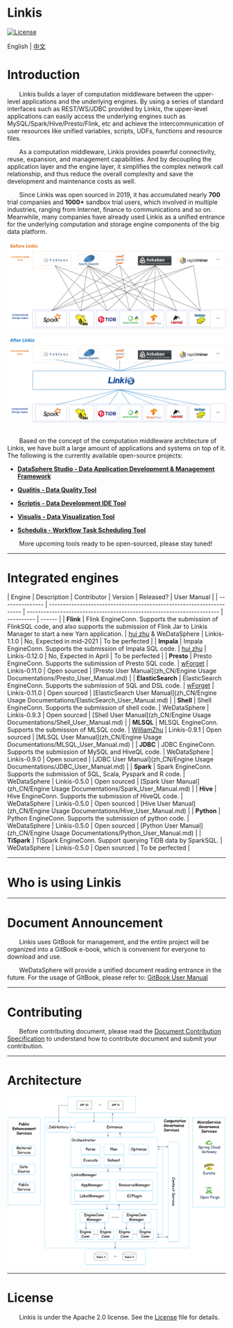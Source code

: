 Linkis
============

[![License](https://img.shields.io/badge/license-Apache%202-4EB1BA.svg)](https://www.apache.org/licenses/LICENSE-2.0.html)

English | [中文](zh_CN/README.md)

# Introduction

&nbsp; &nbsp; &nbsp; &nbsp;Linkis builds a layer of computation middleware between the upper-level applications and the underlying engines. By using a series of standard interfaces such as REST/WS/JDBC provided by Linkis, the upper-level applications can easily access the underlying engines such as MySQL/Spark/Hive/Presto/Flink, etc and achieve the intercommunication of user resources like unified variables, scripts, UDFs, functions and resource files.
 
&nbsp; &nbsp; &nbsp; &nbsp;As a computation middleware, Linkis provides powerful connectivity, reuse, expansion, and management capabilities. And by decoupling the application layer and the engine layer, it simplifies the complex network call relationship, and thus reduce the overall complexity and save the development and maintenance  costs as well.
 
&nbsp; &nbsp; &nbsp; &nbsp;Since Linkis was open sourced in 2019, it has accumulated nearly **700** trial companies and **1000+** sandbox trial users, which involved in multiple industries, ranging from Internet, finance to communications and so on. Meanwhile, many companies have already used Linkis as a unified entrance for the underlying computation and storage engine components of the big data platform.


![linkis-intro-01](en_US/Images/Architecture/linkis-intro-01.png)

![linkis-intro-02](en_US/Images/Architecture/linkis-intro-02.png)
<br>
<br>

&nbsp; &nbsp; &nbsp; &nbsp;Based on the concept of the computation middleware architecture of Linkis, we have built a large amount of applications and systems on top of it. The following is the currently available open-source projects:  
 
 - [**DataSphere Studio - Data Application Development & Management Framework**](https://github.com/WeBankFinTech/DataSphereStudio)
 
 - [**Qualitis - Data Quality Tool**](https://github.com/WeBankFinTech/Qualitis)
 
 - [**Scriptis - Data Development IDE Tool**](https://github.com/WeBankFinTech/Scriptis)
 
 - [**Visualis - Data Visualization Tool**](https://github.com/WeBankFinTech/Visualis)

 - [**Schedulis - Workflow Task Scheduling Tool**](https://github.com/WeBankFinTech/Schedulis)

&nbsp; &nbsp; &nbsp; &nbsp;More upcoming tools  ready to be open-sourced, please stay tuned!
 
----
 
 # Integrated engines

| Engine     | Description                                                          | Contributor                                                           | Version    | Released? | User Manual |
| --------------- | -------------------------------------------------------------------- | --------------------------------------------------------------------- | ---------- | ------ |
| **Flink**  | Flink EngineConn. Supports the submission of FlinkSQL code, and also supports the submission of Flink Jar to Linkis Manager to start a new Yarn application. | [hui zhu](https://github.com/liangqilang) & WeDataSphere | Linkis-1.1.0 | No, Expected in mid-2021 | To be perfected |
| **Impala**     | Impala EngineConn. Supports the submission of Impala SQL code. | [hui zhu](https://github.com/liangqilang) | Linkis-0.12.0 | No, Expected in April | To be perfected |
| **Presto**  | Presto EngineConn. Supports the submission of Presto SQL code. | [wForget](https://github.com/wForget)  | Linkis-0.11.0 | Open sourced | [Presto User Manual](zh_CN/Engine Usage Documentations/Presto_User_Manual.md) |
| **ElasticSearch** | ElasticSearch EngineConn. Supports the submission of SQL and DSL code. | [wForget](https://github.com/wForget)  | Linkis-0.11.0 | Open sourced | [ElasticSearch User Manual](zh_CN/Engine Usage Documentations/ElasticSearch_User_Manual.md) |
| **Shell**  | Shell EngineConn. Supports the submission of shell code. | WeDataSphere | Linkis-0.9.3 | Open sourced | [Shell User Manual](zh_CN/Engine Usage Documentations/Shell_User_Manual.md) |
| **MLSQL**   | MLSQL EngineConn. Supports the submission of MLSQL code. | [WilliamZhu](https://github.com/allwefantasy) | Linkis-0.9.1 | Open sourced | [MLSQL User Manual](zh_CN/Engine Usage Documentations/MLSQL_User_Manual.md) |
| **JDBC**   | JDBC EngineConn. Supports the submission of MySQL and HiveQL code. | WeDataSphere | Linkis-0.9.0 | Open sourced | [JDBC User Manual](zh_CN/Engine Usage Documentations/JDBC_User_Manual.md) |
| **Spark**   | Spark EngineConn. Supports the submission of SQL, Scala, Pyspark and R code. | WeDataSphere | Linkis-0.5.0 | Open sourced | [Spark User Manual](zh_CN/Engine Usage Documentations/Spark_User_Manual.md) |
| **Hive**   | Hive EngineConn. Supports the submission of HiveQL code. | WeDataSphere | Linkis-0.5.0 | Open sourced | [Hive User Manual](zh_CN/Engine Usage Documentations/Hive_User_Manual.md) |
| **Python**   | Python EngineConn. Supports the submission of python code. | WeDataSphere | Linkis-0.5.0 | Open sourced | [Python User Manual](zh_CN/Engine Usage Documentations/Python_User_Manual.md) |
| **TiSpark**   | TiSpark EngineConn. Support querying TiDB data by SparkSQL. | WeDataSphere | Linkis-0.5.0 | Open sourced | To be perfected |

----
 
 # Who is using Linkis
 
 
----
 
 # Document Announcement
 
&nbsp; &nbsp; &nbsp; &nbsp;Linkis uses GitBook for management, and the entire project will be organized into a GitBook e-book, which is convenient for everyone to download and use.
 
&nbsp; &nbsp; &nbsp; &nbsp;WeDataSphere will provide a unified document reading entrance in the future. For the usage of GitBook, please refer to: [GitBook User Manual](https://docs.gitbook.com/)

----

# Contributing

&nbsp; &nbsp; &nbsp; &nbsp;Before contributing document, please read the [Document Contribution Specification]() to understand how to contribute document and submit your contribution.

----

# Architecture

![Architecture](en_US/Images/Architecture/Linkis1.0-architecture.png)

----

# License

&nbsp; &nbsp; &nbsp; &nbsp;Linkis is under the Apache 2.0 license. See the [License](https://github.com/WeBankFinTech/Linkis/LICENSE) file for details.